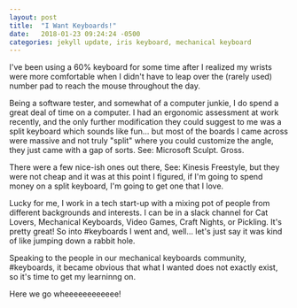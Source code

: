 ```yaml
---
layout: post
title:  "I Want Keyboards!"
date:   2018-01-23 09:24:24 -0500
categories: jekyll update, iris keyboard, mechanical keyboard
---
```


I've been using a 60% keyboard for some time after I realized my wrists were more comfortable when I didn't have to leap over the (rarely used) number pad to reach the mouse throughout the day.

Being a software tester, and somewhat of a computer junkie, I do spend a great deal of time on a computer. I had an ergonomic assessment at work recently, and the only further modification they could suggest to me was a split keyboard which sounds like fun... but most of the boards I came across were massive and not truly "split" where you could customize the angle, they just came with a gap of sorts. See: Microsoft Sculpt. Gross.  

There were a few nice-ish ones out there, See: Kinesis Freestyle, but they were not cheap and it was at this point I figured, if I'm going to spend money on a split keyboard, I'm going to get one that I love.

Lucky for me, I work in a tech start-up with a mixing pot of people from different backgrounds and interests. I can be in a slack channel for Cat Lovers, Mechanical Keyboards, Video Games, Craft Nights, or Pickling. It's pretty great! So into #keyboards I went and, well... let's just say it was kind of like jumping down a rabbit hole.

Speaking to the people in our mechanical keyboards community, #keyboards, it became obvious that what I wanted does not exactly exist, so it's time to get my learninng on.

Here we go wheeeeeeeeeeee!